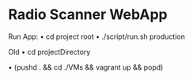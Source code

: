# Radio Scanner WebApp

Run App:
  • cd project root
  • ./script/run.sh production

Old
  • cd projectDirectory

  • (pushd . && cd ./VMs && vagrant up && popd)
